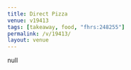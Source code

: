 ```yaml
---
title: Direct Pizza
venue: v19413
tags: [takeaway, food, "fhrs:248255"]
permalink: /v/19413/
layout: venue
---
```

null